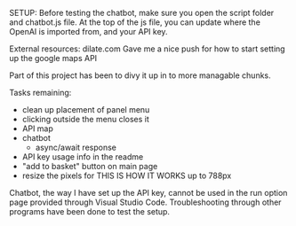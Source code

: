 SETUP:
Before testing the chatbot, make sure you open the script folder and chatbot.js file. At the top of the js file, you can update where the OpenAI is imported from, and your API key.


External resources:
dilate.com 
Gave me a nice push for how to start setting up the google maps API


Part of this project has been to divy it up in to more managable chunks.

Tasks remaining:
- clean up placement of panel menu
- clicking outside the menu closes it
- API map
- chatbot
   - async/await response
- API key usage info in the readme
- "add to basket" button on main page
- resize the pixels for THIS IS HOW IT WORKS up to 788px

Chatbot, the way I have set up the API key, cannot be used in the run option page provided through Visual Studio Code. Troubleshooting through other programs have been done to test the setup.